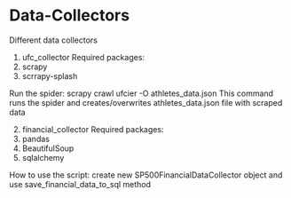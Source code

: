 # Data-Collectors
Different data collectors

1. ufc_collector
  Required packages:
  1. scrapy
  2. scrrapy-splash

  Run the spider: scrapy crawl ufcier -O athletes_data.json
  This command runs the spider and creates/overwrites athletes_data.json file with scraped data

2. financial_collector
  Required packages:
  1. pandas
  2. BeautifulSoup
  3. sqlalchemy
  
  How to use the script: create new SP500FinancialDataCollector object and use save_financial_data_to_sql method
